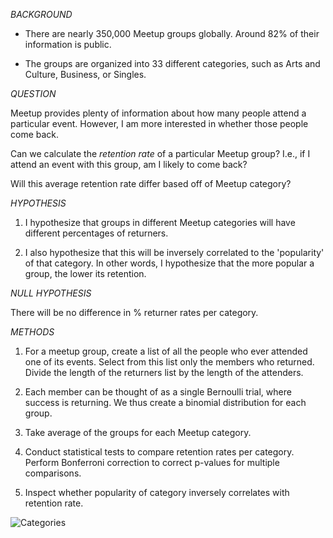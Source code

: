 
*BACKGROUND*

* There are nearly 350,000 Meetup groups globally. Around 82% of their information is public.

* The groups are organized into 33 different categories, such as Arts and Culture, Business, or Singles. 

*QUESTION*

Meetup provides plenty of information about how many people attend a particular event. However, I am more interested in whether those people come back.

Can we calculate the *retention rate* of a particular Meetup group? I.e., if I attend an event with this group, am I likely to come back? 

Will this average retention rate differ based off of Meetup category?

*HYPOTHESIS*

1. I hypothesize that groups in different Meetup categories will have different percentages of returners. 

2. I also hypothesize that this will be inversely correlated to the 'popularity' of that category. In other words, I hypothesize that the more popular a group, the lower its retention. 

*NULL HYPOTHESIS*

There will be no difference in % returner rates per category.

*METHODS*

1. For a meetup group, create a list of all the people who ever attended one of its events. Select from this list only the members who returned. Divide the length of the returners list by the length of the attenders. 

2. Each member can be thought of as a single Bernoulli trial, where success is returning. We thus create a binomial distribution for each group.

2. Take average of the groups for each Meetup category.

3. Conduct statistical tests to compare retention rates per category. Perform Bonferroni correction to correct p-values for multiple comparisons. 

4. Inspect whether popularity of category inversely correlates with retention rate.


![Categories](Number_per_category.png)
